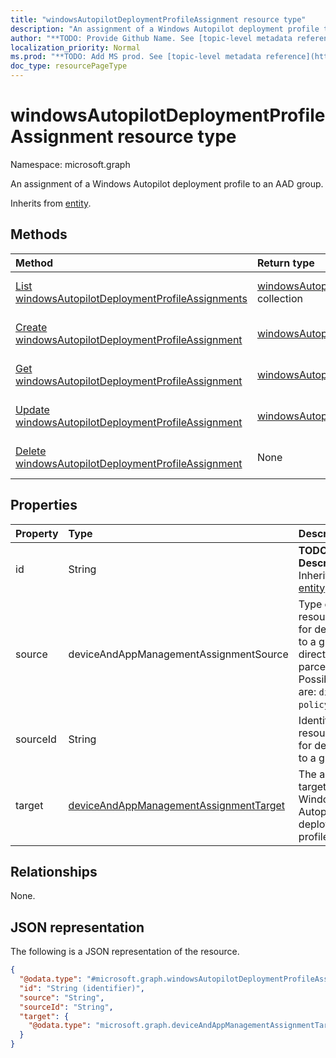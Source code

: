 ```yaml
---
title: "windowsAutopilotDeploymentProfileAssignment resource type"
description: "An assignment of a Windows Autopilot deployment profile to an AAD group."
author: "**TODO: Provide Github Name. See [topic-level metadata reference](https://msgo.azurewebsites.net/add/document/guidelines/metadata.html#topic-level-metadata)**"
localization_priority: Normal
ms.prod: "**TODO: Add MS prod. See [topic-level metadata reference](https://msgo.azurewebsites.net/add/document/guidelines/metadata.html#topic-level-metadata)**"
doc_type: resourcePageType
---
```


# windowsAutopilotDeploymentProfileAssignment resource type

Namespace: microsoft.graph



An assignment of a Windows Autopilot deployment profile to an AAD group.


Inherits from [entity](../resources/entity.md).

## Methods
|Method|Return type|Description|
|:---|:---|:---|
|[List windowsAutopilotDeploymentProfileAssignments](../api/windowsautopilotdeploymentprofileassignment-list.md)|[windowsAutopilotDeploymentProfileAssignment](../resources/windowsautopilotdeploymentprofileassignment.md) collection|Get a list of the [windowsAutopilotDeploymentProfileAssignment](../resources/windowsautopilotdeploymentprofileassignment.md) objects and their properties.|
|[Create windowsAutopilotDeploymentProfileAssignment](../api/windowsautopilotdeploymentprofileassignment-create.md)|[windowsAutopilotDeploymentProfileAssignment](../resources/windowsautopilotdeploymentprofileassignment.md)|Create a new [windowsAutopilotDeploymentProfileAssignment](../resources/windowsautopilotdeploymentprofileassignment.md) object.|
|[Get windowsAutopilotDeploymentProfileAssignment](../api/windowsautopilotdeploymentprofileassignment-get.md)|[windowsAutopilotDeploymentProfileAssignment](../resources/windowsautopilotdeploymentprofileassignment.md)|Read the properties and relationships of a [windowsAutopilotDeploymentProfileAssignment](../resources/windowsautopilotdeploymentprofileassignment.md) object.|
|[Update windowsAutopilotDeploymentProfileAssignment](../api/windowsautopilotdeploymentprofileassignment-update.md)|[windowsAutopilotDeploymentProfileAssignment](../resources/windowsautopilotdeploymentprofileassignment.md)|Update the properties of a [windowsAutopilotDeploymentProfileAssignment](../resources/windowsautopilotdeploymentprofileassignment.md) object.|
|[Delete windowsAutopilotDeploymentProfileAssignment](../api/windowsautopilotdeploymentprofileassignment-delete.md)|None|Deletes a [windowsAutopilotDeploymentProfileAssignment](../resources/windowsautopilotdeploymentprofileassignment.md) object.|

## Properties
|Property|Type|Description|
|:---|:---|:---|
|id|String|**TODO: Add Description** Inherited from [entity](../resources/entity.md)|
|source|deviceAndAppManagementAssignmentSource|Type of resource used for deployment to a group, direct or parcel/policySet. Possible values are: `direct`, `policySets`.|
|sourceId|String|Identifier for resource used for deployment to a group|
|target|[deviceAndAppManagementAssignmentTarget](../resources/deviceandappmanagementassignmenttarget.md)|The assignment target for the Windows Autopilot deployment profile.|

## Relationships
None.

## JSON representation
The following is a JSON representation of the resource.
<!-- {
  "blockType": "resource",
  "keyProperty": "id",
  "@odata.type": "microsoft.graph.windowsAutopilotDeploymentProfileAssignment",
  "baseType": "microsoft.graph.entity",
  "openType": false
}
-->
``` json
{
  "@odata.type": "#microsoft.graph.windowsAutopilotDeploymentProfileAssignment",
  "id": "String (identifier)",
  "source": "String",
  "sourceId": "String",
  "target": {
    "@odata.type": "microsoft.graph.deviceAndAppManagementAssignmentTarget"
  }
}
```

